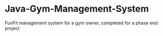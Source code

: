 # Java-Gym-Management-System
FunFit management system for a gym owner, completed for a phase end project
